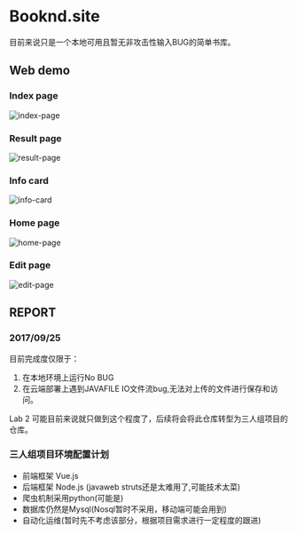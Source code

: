# Booknd.site

目前来说只是一个本地可用且暂无非攻击性输入BUG的简单书库。

## Web demo

### Index page
![index-page](https://raw.githubusercontent.com/RheaBubbles/Booknd.site/master/WebContent/prototype-demo/index-page.jpg)

### Result page
![result-page](https://raw.githubusercontent.com/RheaBubbles/Booknd.site/master/WebContent/prototype-demo/index-result-page.jpg)

### Info card
![info-card](https://raw.githubusercontent.com/RheaBubbles/Booknd.site/master/WebContent/prototype-demo/index-page-info-card.jpg)

### Home page
![home-page](https://raw.githubusercontent.com/RheaBubbles/Booknd.site/master/WebContent/prototype-demo/home-page.jpg)

### Edit page
![edit-page](https://raw.githubusercontent.com/RheaBubbles/Booknd.site/master/WebContent/prototype-demo/edit-page.jpg)


## REPORT

### 2017/09/25

目前完成度仅限于：
1. 在本地环境上运行No BUG
2. 在云端部署上遇到JAVAFILE IO文件流bug,无法对上传的文件进行保存和访问。

Lab 2 可能目前来说就只做到这个程度了，后续将会将此仓库转型为三人组项目的仓库。

### 三人组项目环境配置计划

+ 前端框架 Vue.js 
+ 后端框架 Node.js (javaweb struts还是太难用了,可能技术太菜)
+ 爬虫机制采用python(可能是) 
+ 数据库仍然是Mysql(Nosql暂时不采用，移动端可能会用到)
+ 自动化运维(暂时先不考虑该部分，根据项目需求进行一定程度的跟进)

